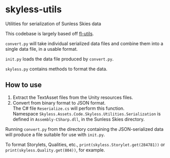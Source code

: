 # skyless-utils
Utilities for serialization of Sunless Skies data

This codebase is largely based off [fl-utils](https://github.com/alanhuang122/fl-utils).

`convert.py` will take individual serialized data files and combine them into a single data file, in a usable format.

`init.py` loads the data file produced by `convert.py`.

`skyless.py` contains methods to format the data.

## How to use
1. Extract the TextAsset files from the Unity resources files.
2. Convert from binary format to JSON format.<br>
  The C# file `Reserialize.cs` will perform this function.<br>
  Namespace `Skyless.Assets.Code.Skyless.Utilities.Serialization` is defined in `Assembly-CSharp.dll`, in the Sunless Skies directory.

Running `convert.py` from the directory containing the JSON-serialized data will produce a file suitable for use with `init.py`.

To format Storylets, Qualities, etc., ```print(skyless.Storylet.get(284781))``` or ```print(skyless.Quality.get(804))```, for example.

